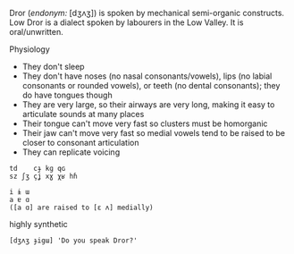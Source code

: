 Dror (_endonym:_ \[dʒʌʒ]) is spoken by mechanical semi-organic constructs. Low Dror is a dialect spoken by labourers in the Low Valley. It is oral/unwritten.

Physiology
- They don't sleep
- They don't have noses (no nasal consonants/vowels), lips (no labial consonants or rounded vowels), or teeth (no dental consonants); they do have tongues though
- They are very large, so their airways are very long, making it easy to articulate sounds at many places
- Their tongue can't move very fast so clusters must be homorganic
- Their jaw can't move very fast so medial vowels tend to be raised to be closer to consonant articulation
- They can replicate voicing

```
td    cɟ kɡ qɢ
sz ʃʒ çʝ xɣ χʁ hɦ

i ɨ ɯ
a ɐ ɑ
([a ɑ] are raised to [ɛ ʌ] medially)
```

highly synthetic

`[dʒʌʒ ɟigɯ] 'Do you speak Dror?'`
